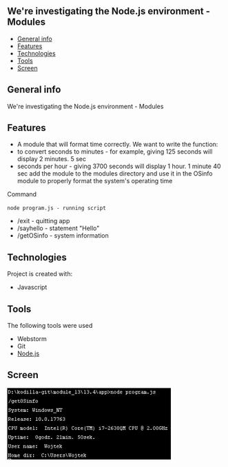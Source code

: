 ## We're investigating the Node.js environment - Modules
* [General info](#general-info)
* [Features](#features)
* [Technologies](#technologies)
* [Tools](#tools)
* [Screen](#screen)

## General info
We're investigating the Node.js environment - Modules

## Features
* A module that will format time correctly. We want to write the function:
* to convert seconds to minutes - for example, giving 125 seconds will display 2 minutes. 5 sec
* seconds per hour - giving 3700 seconds will display 1 hour. 1 minute 40 sec
  add the module to the modules directory and use it in the OSinfo module to properly format the system's 
  operating time

Command

<code>node program.js - running script</code>
* /exit - quitting app
* /sayhello - statement "Hello"
* /getOSinfo - system information

## Technologies
Project is created with:
* Javascript

## Tools
The following tools were used
* Webstorm
* Git
* <a href="https://nodejs.org/en/">Node.js</a>

## Screen 
![Screen](https://github.com/wojtekboj/module_13-13.4/blob/master/images/screencapture.png)